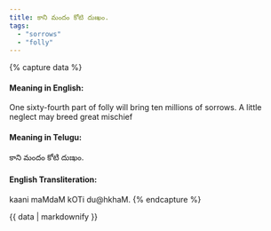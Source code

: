 ```yaml
---
title: కాని మందం కోటి దుఃఖం.
tags:
  - "sorrows"
  - "folly"
---
```


{% capture data %}
#### Meaning in English:
One sixty-fourth part of folly will bring ten millions of sorrows.
A little neglect may breed great mischief

#### Meaning in Telugu:
కాని మందం కోటి దుఃఖం.

#### English Transliteration:
kaani maMdaM kOTi du@hkhaM.
{% endcapture %}

{{ data | markdownify }}

